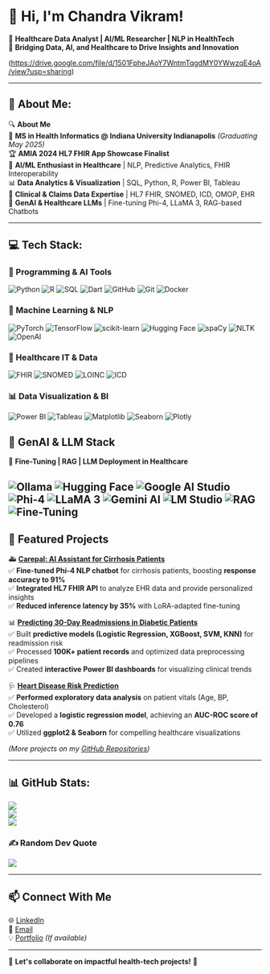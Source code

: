 # 👋 Hi, I'm Chandra Vikram!  

🚀 **Healthcare Data Analyst | AI/ML Researcher | NLP in HealthTech**  
🔬 **Bridging Data, AI, and Healthcare to Drive Insights and Innovation**  

(https://drive.google.com/file/d/1501FpheJAoY7WntmTqgdMY0YWwzqE4oA/view?usp=sharing)

---

## 💫 About Me:
🔍 **About Me**  
🏥 **MS in Health Informatics @ Indiana University Indianapolis** *(Graduating May 2025)*  
🏆 **AMIA 2024 HL7 FHIR App Showcase Finalist**  
🤖 **AI/ML Enthusiast in Healthcare** | NLP, Predictive Analytics, FHIR Interoperability  
📊 **Data Analytics & Visualization** | SQL, Python, R, Power BI, Tableau  
🔬 **Clinical & Claims Data Expertise** | HL7 FHIR, SNOMED, ICD, OMOP, EHR  
📡 **GenAI & Healthcare LLMs** | Fine-tuning Phi-4, LLaMA 3, RAG-based Chatbots  

---

## 💻 Tech Stack:
### 🚀 Programming & AI Tools  
![Python](https://img.shields.io/badge/python-3670A0?style=for-the-badge&logo=python&logoColor=ffdd54) 
![R](https://img.shields.io/badge/r-%23276DC3.svg?style=for-the-badge&logo=r&logoColor=white) 
![SQL](https://img.shields.io/badge/SQL-%23CC2927.svg?style=for-the-badge&logo=microsoft%20sql%20server&logoColor=white) 
![Dart](https://img.shields.io/badge/dart-%230175C2.svg?style=for-the-badge&logo=dart&logoColor=white) 
![GitHub](https://img.shields.io/badge/github-%23121011.svg?style=for-the-badge&logo=github&logoColor=white) 
![Git](https://img.shields.io/badge/git-%23F05033.svg?style=for-the-badge&logo=git&logoColor=white) 
![Docker](https://img.shields.io/badge/docker-%230db7ed.svg?style=for-the-badge&logo=docker&logoColor=white)  

### 🧠 Machine Learning & NLP  
![PyTorch](https://img.shields.io/badge/PyTorch-%23EE4C2C.svg?style=for-the-badge&logo=PyTorch&logoColor=white) 
![TensorFlow](https://img.shields.io/badge/TensorFlow-%23FF6F00.svg?style=for-the-badge&logo=TensorFlow&logoColor=white) 
![scikit-learn](https://img.shields.io/badge/scikit--learn-%23F7931E.svg?style=for-the-badge&logo=scikit-learn&logoColor=white) 
![Hugging Face](https://img.shields.io/badge/HuggingFace-%23FFCC00.svg?style=for-the-badge&logo=huggingface&logoColor=black) 
![spaCy](https://img.shields.io/badge/spaCy-%23167DFF.svg?style=for-the-badge&logo=spacy&logoColor=white) 
![NLTK](https://img.shields.io/badge/NLTK-%233F4F75.svg?style=for-the-badge&logo=nltk&logoColor=white) 
![OpenAI](https://img.shields.io/badge/OpenAI-%234ea94b.svg?style=for-the-badge&logo=openai&logoColor=white)  

### 🏥 Healthcare IT & Data  
![FHIR](https://img.shields.io/badge/FHIR-%23FF4500.svg?style=for-the-badge&logo=fhir&logoColor=white) 
![SNOMED](https://img.shields.io/badge/SNOMED-%230072C6.svg?style=for-the-badge&logo=snomed&logoColor=white) 
![LOINC](https://img.shields.io/badge/LOINC-%23D00000.svg?style=for-the-badge&logo=loinc&logoColor=white) 
![ICD](https://img.shields.io/badge/ICD-%2329B5E8.svg?style=for-the-badge&logo=icd&logoColor=white)  

### 📊 Data Visualization & BI  
![Power BI](https://img.shields.io/badge/power_bi-F2C811?style=for-the-badge&logo=powerbi&logoColor=black) 
![Tableau](https://img.shields.io/badge/Tableau-%23E97627.svg?style=for-the-badge&logo=tableau&logoColor=white) 
![Matplotlib](https://img.shields.io/badge/Matplotlib-%23ffffff.svg?style=for-the-badge&logo=Matplotlib&logoColor=black) 
![Seaborn](https://img.shields.io/badge/Seaborn-%230C55A5.svg?style=for-the-badge&logo=seaborn&logoColor=white) 
![Plotly](https://img.shields.io/badge/Plotly-%233F4F75.svg?style=for-the-badge&logo=plotly&logoColor=white)  

## 🚀 GenAI & LLM Stack  
🔹 **Fine-Tuning | RAG | LLM Deployment in Healthcare**  

![Ollama](https://img.shields.io/badge/Ollama-%23000000.svg?style=for-the-badge&logo=ollama&logoColor=white) 
![Hugging Face](https://img.shields.io/badge/HuggingFace-%23FFCC00.svg?style=for-the-badge&logo=huggingface&logoColor=black) 
![Google AI Studio](https://img.shields.io/badge/Google%20AI%20Studio-%234285F4.svg?style=for-the-badge&logo=google&logoColor=white) 
![Phi-4](https://img.shields.io/badge/Phi--4-%23D00000.svg?style=for-the-badge&logo=openai&logoColor=white) 
![LLaMA 3](https://img.shields.io/badge/LLaMA%203-%230072C6.svg?style=for-the-badge&logo=meta&logoColor=white) 
![Gemini AI](https://img.shields.io/badge/Gemini%20AI-%23EA4335.svg?style=for-the-badge&logo=google&logoColor=white) 
![LM Studio](https://img.shields.io/badge/LM%20Studio-%230074C2.svg?style=for-the-badge&logo=lmstudio&logoColor=white) 
![RAG](https://img.shields.io/badge/Retrieval--Augmented%20Generation-%234C8EAF.svg?style=for-the-badge&logo=openai&logoColor=white) 
![Fine-Tuning](https://img.shields.io/badge/Fine--Tuning-%23FF5733.svg?style=for-the-badge&logo=tensorflow&logoColor=white)  
---

## 📂 Featured Projects  
🚑 **[Carepal: AI Assistant for Cirrhosis Patients](https://github.com/supermax01/carepal)**  
✅ **Fine-tuned Phi-4 NLP chatbot** for cirrhosis patients, boosting **response accuracy to 91%**  
✅ **Integrated HL7 FHIR API** to analyze EHR data and provide personalized insights  
✅ **Reduced inference latency by 35%** with LoRA-adapted fine-tuning  

📊 **[Predicting 30-Day Readmissions in Diabetic Patients](https://github.com/supermax01/diabetes-readmission)**  
✅ Built **predictive models (Logistic Regression, XGBoost, SVM, KNN)** for readmission risk  
✅ Processed **100K+ patient records** and optimized data preprocessing pipelines  
✅ Created **interactive Power BI dashboards** for visualizing clinical trends  

🩺 **[Heart Disease Risk Prediction](https://github.com/supermax01/heart-disease-prediction)**  
✅ **Performed exploratory data analysis** on patient vitals (Age, BP, Cholesterol)  
✅ Developed a **logistic regression model**, achieving an **AUC-ROC score of 0.76**  
✅ Utilized **ggplot2 & Seaborn** for compelling healthcare visualizations  

*(More projects on my [GitHub Repositories](https://github.com/supermax01))*

---

## 📊 GitHub Stats:
![](https://github-readme-stats.vercel.app/api?username=supermax01&theme=dark&hide_border=false&include_all_commits=false&count_private=false)  
![](https://nirzak-streak-stats.vercel.app/?user=supermax01&theme=dark&hide_border=false)  
![](https://github-readme-stats.vercel.app/api/top-langs/?username=supermax01&theme=dark&hide_border=false&include_all_commits=false&count_private=false&layout=compact)  

### ✍️ Random Dev Quote  
![](https://quotes-github-readme.vercel.app/api?type=vertical&theme=radical)  

---

## 📫 Connect With Me  
🌐 [LinkedIn](https://www.linkedin.com/in/chandra-vikram/)  
📧 [Email](mailto:chandravikram10@outlook.com)  
💡 [Portfolio](https://your-portfolio-site.com) *(If available)*  

---

📌 **Let's collaborate on impactful health-tech projects!** 🚀  
